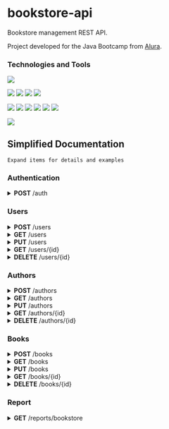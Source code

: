 # bookstore-api
Bookstore management REST API.

Project developed for the Java Bootcamp from [Alura](https://www.alura.com.br/).

### Technologies and Tools

![](https://img.shields.io/badge/Editor-IntelliJ_IDEA-informational?style=flat&logo=intellij-idea&logoColor=white&color=2b8ebc)

![](https://img.shields.io/badge/Code-Java-informational?style=flat&logo=java&logoColor=white&color=2b8ebc)
![](https://img.shields.io/badge/Code-Spring_Boot-informational?style=flat&logo=spring&logoColor=white&color=2b8ebc)
![](https://img.shields.io/badge/Code-JUnit-informational?style=flat&logo=junit5&logoColor=white&color=2b8ebc)
![](https://img.shields.io/badge/Code-JUnit-informational?style=flat&logo=mockito&logoColor=white&color=2b8ebc)

![](https://img.shields.io/badge/Tools-Maven-informational?style=flat&logo=apachemaven&logoColor=white&color=2b8ebc)
![](https://img.shields.io/badge/Tools-JWT-informational?style=flat&logo=jsonwebtokens&logoColor=white&color=2b8ebc)
![](https://img.shields.io/badge/Tools-MySQL-informational?style=flat&logo=mysql&logoColor=white&color=2b8ebc)
![](https://img.shields.io/badge/Tools-Flyway-informational?style=flat&logo=flyway&logoColor=white&color=2b8ebc)
![](https://img.shields.io/badge/Tools-Docker-informational?style=flat&logo=docker&logoColor=white&color=2b8ebc)
![](https://img.shields.io/badge/Tools-Swagger-informational?style=flat&logo=swagger&logoColor=white&color=2b8ebc)

![](https://img.shields.io/badge/Cloud-Heroku-informational?style=flat&logo=heroku&logoColor=white&color=2b8ebc)

## Simplified Documentation
```Expand items for details and examples```

### Authentication 

<details>
<summary><b>POST</b> /auth</summary>

_Request Example_

```json
{
  "login": "admin",
  "password": "999999"
}
```

_Response Example_

```Status: 200 OK```
```json
{
  "token": "xaxhxGxixixIxzx1xix9.exJxdxIxOxIxIx0.Nx2x3xhxSxoxXxWxDxYxdxWxdxWxNxBxxxUxBx2xIxg"
}
```
</details>

### Users

<details>
<summary><b>POST</b> /users</summary>

_Request Example_

```json
{
  "name": "Gimli",
  "login": "lockbearer",
  "email": "dwarf@mail.com",
  "profileId": 2
}
```

_Response Example_

```Status: 201 Created```
```json
{
  "id": 5,
  "name": "Gimli",
  "login": "lockbearer",
  "email": "dwarf@mail.com"
}
```
</details>

<details>
<summary><b>GET</b> /users</summary>

_Response Example_

```Status: 200 OK```
```json
{
  "content": [
    {
      "id": 1,
      "name": "Admin",
      "login": "admin",
      "email": "admin@alurabookstore.com"
    },
    {
      "id": 5,
      "name": "Gimli",
      "login": "lockbearer",
      "email": "dwarf@mail.com"
    }
  ],
  "pageable": {
    "sort": {
      "sorted": false,
      "unsorted": true,
      "empty": true
    },
    "offset": 0,
    "pageNumber": 0,
    "pageSize": 10,
    "paged": true,
    "unpaged": false
  },
  "totalPages": 1,
  "totalElements": 2,
  "last": true,
  "sort": {
    "sorted": false,
    "unsorted": true,
    "empty": true
  },
  "size": 10,
  "number": 0,
  "first": true,
  "numberOfElements": 2,
  "empty": false
}
```
</details>

<details>
<summary><b>PUT</b> /users</summary>

_Request Example_

```json
{
  "id": 5,
  "name": "Gimli",
  "login": "lockbearer",
  "email": "my_axe@mail.com",
  "profilesId": [1, 2]
}
```

_Response Example_

```Status: 200 OK```
```json
{
  "id": 5,
  "name": "Gimli",
  "login": "lockbearer",
  "email": "my_axe@mail.com",
  "profiles": [
    {
      "id": 1,
      "name": "ROLE_ADMIN",
      "authority": "ROLE_ADMIN"
    },
    {
      "id": 2,
      "name": "ROLE_COMMON",
      "authority": "ROLE_COMMON"
    }
  ]
}
```
</details>

<details>
<summary><b>GET</b> /users/{id}</summary>

_Response Example_

```Status: 200 OK```
```json
{
  "id": 5,
  "name": "Gimli",
  "login": "lockbearer",
  "email": "my_axe@mail.com",
  "profiles": [
    {
      "id": 1,
      "name": "ROLE_ADMIN",
      "authority": "ROLE_ADMIN"
    },
    {
      "id": 2,
      "name": "ROLE_COMMON",
      "authority": "ROLE_COMMON"
    }
  ]
}
```
</details>

<details>
<summary><b>DELETE</b> /users/{id}</summary>

_Response Example_

```Status: 204 No Content```
</details>

### Authors

<details>
<summary><b>POST</b> /authors</summary>

_Request Example_

```json
{
  "name": "John Ronald Reuel Tolkien",
  "email": "tolkien@example.com",
  "birthdate": "1892-01-03",
  "miniResume": "An English writer, poet, philologist, and academic, best known as the author of the high fantasy works The Hobbit and The Lord of the Rings."
}
```

_Response Example_

```Status: 201 Created```
```json
{
  "id": 2,
  "name": "John Ronald Reuel Tolkien",
  "email": "tolkien@example.com",
  "birthdate": "1892-01-03",
  "miniResume": "An English writer, poet, philologist, and academic, best known as the author of the high fantasy works The Hobbit and The Lord of the Rings."
}
```
</details>

<details>
<summary><b>GET</b> /authors</summary>

_Response Example_

```Status: 200 OK```
```json
{
  "content": [
    {
      "id": 2,
      "name": "John Ronald Reuel Tolkien",
      "email": "tolkien@example.com",
      "birthdate": "1892-01-03",
      "miniResume": "An English writer, poet, philologist, and academic, best known as the author of the high fantasy works The Hobbit and The Lord of the Rings."
    },
    {
      "id": 3,
      "name": "Joaquim Maria Machado de Assis",
      "email": "machado@example.com",
      "birthdate": "1839-06-21",
      "miniResume": "A pioneer Brazilian novelist, poet, playwright and short story writer, widely regarded as the greatest writer of Brazilian literature."
    }
  ],
  "pageable": {
    "sort": {
      "sorted": false,
      "unsorted": true,
      "empty": true
    },
    "offset": 0,
    "pageNumber": 0,
    "pageSize": 20,
    "paged": true,
    "unpaged": false
  },
  "totalPages": 1,
  "totalElements": 2,
  "last": true,
  "sort": {
    "sorted": false,
    "unsorted": true,
    "empty": true
  },
  "size": 20,
  "number": 0,
  "first": true,
  "numberOfElements": 2,
  "empty": false
}
```
</details>

<details>
<summary><b>PUT</b> /authors</summary>

_Request Example_

```json
{
  "id": 3,
  "name": "Machado de Assis",
  "birthdate": "1839-06-21",
  "email": "machado.assis@mail.com",
  "miniResume": "A pioneer Brazilian novelist, poet, playwright and short story writer, widely regarded as the greatest writer of Brazilian literature."
}
```

_Response Example_

```Status: 200 OK```
```json
{
  "id": 3,
  "name": "Machado de Assis",
  "email": "machado.assis@mail.com",
  "birthdate": "1839-06-21",
  "miniResume": "A pioneer Brazilian novelist, poet, playwright and short story writer, widely regarded as the greatest writer of Brazilian literature."
}
```
</details>

<details>
<summary><b>GET</b> /authors/{id}</summary>

_Response Example_

```Status: 200 OK```
```json
{
  "id": 3,
  "name": "Machado de Assis",
  "email": "machado.assis@mail.com",
  "birthdate": "1839-06-21",
  "miniResume": "A pioneer Brazilian novelist, poet, playwright and short story writer, widely regarded as the greatest writer of Brazilian literature."
}
```
</details>

<details>
<summary><b>DELETE</b> /authors/{id}</summary>

_Response Example_

```Status: 204 No Content```
</details>

### Books

<details>
<summary><b>POST</b> /books</summary>

_Request Example_

```json
{
  "title": "Pride and Prejudice",
  "publicationDate": "1813-01-28",
  "pages": 408,
  "authorId": 4
}
```

_Response Example_

```Status: 201 Created```
```json
{
  "id": 2,
  "title": "Pride and Prejudice",
  "publicationDate": "1813-01-28",
  "pages": 408,
  "author": {
    "id": 4,
    "name": "Jane Austen"
  }
}
```
</details>

<details>
<summary><b>GET</b> /books</summary>

_Response Example_

```Status: 200 OK```
```json
{
  "content": [
    {
      "id": 2,
      "title": "Pride and Prejudice",
      "publicationDate": "1813-01-28",
      "pages": 408,
      "author": {
        "id": 4,
        "name": "Jane Austen"
      }
    },
    {
      "id": 3,
      "title": "The Hobbit",
      "publicationDate": "1937-09-21",
      "pages": 333,
      "author": {
        "id": 2,
        "name": "John Ronald Reuel Tolkien"
      }
    }
  ],
  "pageable": {
    "sort": {
      "sorted": false,
      "unsorted": true,
      "empty": true
    },
    "offset": 0,
    "pageNumber": 0,
    "pageSize": 20,
    "paged": true,
    "unpaged": false
  },
  "totalPages": 1,
  "totalElements": 2,
  "last": true,
  "sort": {
    "sorted": false,
    "unsorted": true,
    "empty": true
  },
  "size": 20,
  "number": 0,
  "first": true,
  "numberOfElements": 2,
  "empty": false
}
```
</details>

<details>
<summary><b>PUT</b> /books</summary>

_Request Example_

```json
{
  "id": 3,
  "title": "The Hobbit",
  "publicationDate": "1937-09-21",
  "pages": 310,
  "authorId": 2
}
```

_Response Example_

```Status: 200 OK```
```json
{
  "id": 3,
  "title": "The Hobbit",
  "publicationDate": "1937-09-21",
  "pages": 310,
  "author": {
    "id": 2,
    "name": "John Ronald Reuel Tolkien"
  }
}
```
</details>

<details>
<summary><b>GET</b> /books/{id}</summary>

_Response Example_

```Status: 200 OK```
```json
{
  "id": 3,
  "title": "The Hobbit",
  "publicationDate": "1937-09-21",
  "pages": 310,
  "author": {
    "id": 2,
    "name": "John Ronald Reuel Tolkien"
  }
}
```
</details>

<details>
<summary><b>DELETE</b> /books/{id}</summary>

_Response Example_

```Status: 204 No Content```
</details>

### Report

<details>
<summary><b>GET</b> /reports/bookstore</summary>

_Response Example_

```Status: 200 OK```
```json
[
  {
    "author": "John Ronald Reuel Tolkien",
    "totalBooks": 2,
    "percentage": 18.18
  },
  {
    "author": "Machado de Assis",
    "totalBooks": 5,
    "percentage": 45.45
  },
  {
    "author": "Jane Austen",
    "totalBooks": 3,
    "percentage": 27.27
  },
  {
    "author": "Graciliano Ramos de Oliveira",
    "totalBooks": 1,
    "percentage": 9.09
  }
]
```
</details>
